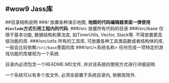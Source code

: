 #wow9 Jass库
---
##目录结构说明
###/
放置各种演示地图, **地图的代码编辑器里面一律使用```#include```方式引用工程内的代码**.
###/src
放置所有代码的目录
###/src/base
仅限于基本功能, 数据结构和算法库, 如TimerUtils, Vector, Stack等. 不得放置更高级功能的库.
###/src/utils
所有的工具库, 可放置各种工具类函数或者结构体的库, 一般会比较依赖```/src/base```里面的库
###/src/&lt;系统名称&gt;
任何完成一项特定的游戏功能的库被视为一个系统. 

目录内必须包含一个README.MD文件, 并对该系统的使用方式进行详细说明.

一个系统可以有多个库文件, 必须全部置于系统目录内, 依赖库除外.

